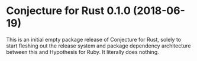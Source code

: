 # Conjecture for Rust 0.1.0 (2018-06-19)

This is an initial empty package release of Conjecture for Rust, solely
to start fleshing out the release system and package dependency architecture
between this and Hypothesis for Ruby. It literally does nothing.
